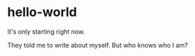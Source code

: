 # hello-world
It's only starting right now. 

They told me to write about myself. But who knows who I am?
